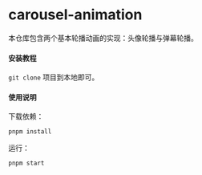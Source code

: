 # carousel-animation

本仓库包含两个基本轮播动画的实现：头像轮播与弹幕轮播。

#### 安装教程

`git clone` 项目到本地即可。

#### 使用说明

下载依赖：

```bash
pnpm install
```

运行：

```
pnpm start
```
